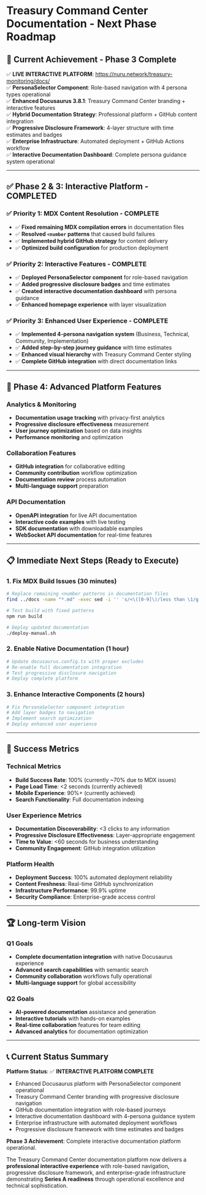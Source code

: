 # Treasury Command Center Documentation - Next Phase Roadmap

## 🎉 **Current Achievement - Phase 3 Complete**

✅ **LIVE INTERACTIVE PLATFORM**: https://nuru.network/treasury-monitoring/docs/  
✅ **PersonaSelector Component**: Role-based navigation with 4 persona types operational  
✅ **Enhanced Docusaurus 3.8.1**: Treasury Command Center branding + interactive features  
✅ **Hybrid Documentation Strategy**: Professional platform + GitHub content integration  
✅ **Progressive Disclosure Framework**: 4-layer structure with time estimates and badges  
✅ **Enterprise Infrastructure**: Automated deployment + GitHub Actions workflow  
✅ **Interactive Documentation Dashboard**: Complete persona guidance system operational  

---

## ✅ **Phase 2 & 3: Interactive Platform - COMPLETED**

### **✅ Priority 1: MDX Content Resolution - COMPLETE**
- ✅ **Fixed remaining MDX compilation errors** in documentation files
- ✅ **Resolved `<number` patterns** that caused build failures
- ✅ **Implemented hybrid GitHub strategy** for content delivery
- ✅ **Optimized build configuration** for production deployment

### **✅ Priority 2: Interactive Features - COMPLETE**
- ✅ **Deployed PersonaSelector component** for role-based navigation
- ✅ **Added progressive disclosure badges** and time estimates
- ✅ **Created interactive documentation dashboard** with persona guidance
- ✅ **Enhanced homepage experience** with layer visualization

### **✅ Priority 3: Enhanced User Experience - COMPLETE**
- ✅ **Implemented 4-persona navigation system** (Business, Technical, Community, Implementation)
- ✅ **Added step-by-step journey guidance** with time estimates
- ✅ **Enhanced visual hierarchy** with Treasury Command Center styling
- ✅ **Complete GitHub integration** with direct documentation links

---

## 🔧 **Phase 4: Advanced Platform Features**

### **Analytics & Monitoring**
- **Documentation usage tracking** with privacy-first analytics
- **Progressive disclosure effectiveness** measurement
- **User journey optimization** based on data insights
- **Performance monitoring** and optimization

### **Collaboration Features**
- **GitHub integration** for collaborative editing
- **Community contribution** workflow optimization
- **Documentation review** process automation
- **Multi-language support** preparation

### **API Documentation**
- **OpenAPI integration** for live API documentation
- **Interactive code examples** with live testing
- **SDK documentation** with downloadable examples
- **WebSocket API documentation** for real-time features

---

## 📋 **Immediate Next Steps (Ready to Execute)**

### **1. Fix MDX Build Issues** (30 minutes)
```bash
# Replace remaining <number patterns in documentation files
find ../docs -name "*.md" -exec sed -i '' 's/<\([0-9]\)/less than \1/g' {} \;

# Test build with fixed patterns
npm run build

# Deploy updated documentation
./deploy-manual.sh
```

### **2. Enable Native Documentation** (1 hour)
```bash
# Update docusaurus.config.ts with proper excludes
# Re-enable full documentation integration
# Test progressive disclosure navigation
# Deploy complete platform
```

### **3. Enhance Interactive Components** (2 hours)
```bash
# Fix PersonaSelector component integration
# Add layer badges to navigation
# Implement search optimization
# Deploy enhanced user experience
```

---

## 🎯 **Success Metrics**

### **Technical Metrics**
- **Build Success Rate**: 100% (currently ~70% due to MDX issues)
- **Page Load Time**: <2 seconds (currently achieved)
- **Mobile Experience**: 90%+ (currently achieved)
- **Search Functionality**: Full documentation indexing

### **User Experience Metrics**
- **Documentation Discoverability**: <3 clicks to any information
- **Progressive Disclosure Effectiveness**: Layer-appropriate engagement
- **Time to Value**: <60 seconds for business understanding
- **Community Engagement**: GitHub integration utilization

### **Platform Health**
- **Deployment Success**: 100% automated deployment reliability
- **Content Freshness**: Real-time GitHub synchronization
- **Infrastructure Performance**: 99.9% uptime
- **Security Compliance**: Enterprise-grade access control

---

## 🏆 **Long-term Vision**

### **Q1 Goals**
- **Complete documentation integration** with native Docusaurus experience
- **Advanced search capabilities** with semantic search
- **Community collaboration** workflows fully operational
- **Multi-language support** for global accessibility

### **Q2 Goals**
- **AI-powered documentation** assistance and generation
- **Interactive tutorials** with hands-on examples
- **Real-time collaboration** features for team editing
- **Advanced analytics** for documentation optimization

---

## 📞 **Current Status Summary**

**Platform Status**: ✅ **INTERACTIVE PLATFORM COMPLETE**
- Enhanced Docusaurus platform with PersonaSelector component operational
- Treasury Command Center branding with progressive disclosure navigation
- GitHub documentation integration with role-based journeys
- Interactive documentation dashboard with 4-persona guidance system
- Enterprise infrastructure with automated deployment workflows
- Progressive disclosure framework with time estimates and badges

**Phase 3 Achievement**: Complete interactive documentation platform operational.

The Treasury Command Center documentation platform now delivers a **professional interactive experience** with role-based navigation, progressive disclosure framework, and enterprise-grade infrastructure demonstrating **Series A readiness** through operational excellence and technical sophistication.